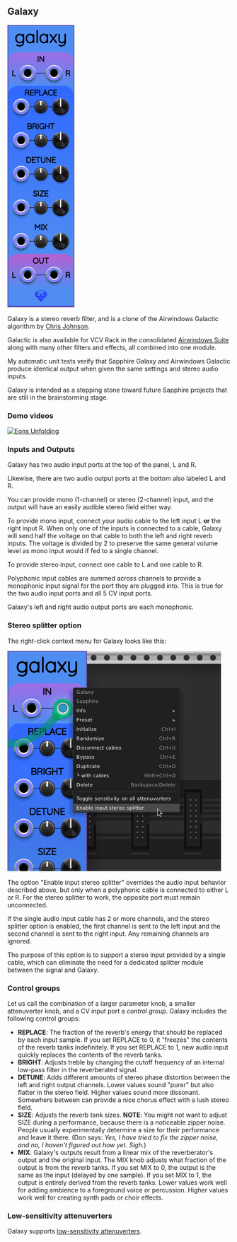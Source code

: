## Galaxy

![Galaxy](images/galaxy.png)

Galaxy is a stereo reverb filter, and is a clone of the Airwindows Galactic
algorithm by [Chris Johnson](https://github.com/airwindows/airwindows).

Galactic is also available for VCV Rack in the consolidated
[Airwindows Suite](https://library.vcvrack.com/Airwin2Rack/Airwin2Rack)
along with many other filters and effects, all combined into one module.

My automatic unit tests verify that Sapphire Galaxy and Airwindows Galactic
produce identical output when given the same settings and stereo audio inputs.

Galaxy is intended as a stepping stone toward future Sapphire projects that are still in the brainstorming stage.

### Demo videos

[![Eons Unfolding](https://img.youtube.com/vi/PVh3mgTHYFk/0.jpg)](https://www.youtube.com/watch?v=PVh3mgTHYFk)

### Inputs and Outputs

Galaxy has two audio input ports at the top of the panel, L and R.

Likewise, there are two audio output ports at the bottom also labeled L and R.

You can provide mono (1-channel) or stereo (2-channel) input,
and the output will have an easily audible stereo field either way.

To provide mono input, connect your audio cable to the left input L **or** the right input R.
When only one of the inputs is connected to a cable, Galaxy will send half the voltage
on that cable to both the left and right reverb inputs. The voltage is divided by 2
to preserve the same general volume level as mono input would if fed to a single channel.

To provide stereo input, connect one cable to L and one cable to R.

Polyphonic input cables are summed across channels to provide
a monophonic input signal for the port they are plugged into.
This is true for the two audio input ports and all 5 CV input ports.

Galaxy's left and right audio output ports are each monophonic.

### Stereo splitter option

The right-click context menu for Galaxy looks like this:

![Galaxy menu](images/galaxy_menu.png)

The option "Enable input stereo splitter" overrides the audio input behavior
described above, but only when a polyphonic cable is connected to either
L or R. For the stereo splitter to work, the opposite port must remain unconnected.

If the single audio input cable has 2 or more channels, and the stereo splitter
option is enabled, the first channel is sent to the left input and the second
channel is sent to the right input. Any remaining channels are ignored.

The purpose of this option is to support a stereo input provided by a single
cable, which can eliminate the need for a dedicated splitter module between
the signal and Galaxy.

### Control groups

Let us call the combination of a larger parameter knob, a smaller attenuverter knob,
and a CV input port a *control group*. Galaxy includes the following control groups:

* **REPLACE**: The fraction of the reverb's energy that should be replaced by each input sample. If you set REPLACE to 0, it "freezes" the contents of the reverb tanks indefinitely. If you set REPLACE to 1, new audio input quickly replaces the contents of the reverb tanks.
* **BRIGHT**: Adjusts treble by changing the cutoff frequency of an internal low-pass filter in the reverberated signal.
* **DETUNE**: Adds different amounts of stereo phase distortion between the left and right output channels. Lower values sound "purer" but also flatter in the stereo field. Higher values sound more dissonant. Somewhere between can provide a nice chorus effect with a lush stereo field.
* **SIZE**: Adjusts the reverb tank sizes. **NOTE**: You might not want to adjust SIZE during a performance, because there is a noticeable zipper noise. People usually experimentally determine a size for their performance and leave it there. (Don says: *Yes, I have tried to fix the zipper noise, and no, I haven't figured out how yet. Sigh.*)
* **MIX**: Galaxy's outputs result from a linear mix of the reverberator's output and the original input. The MIX knob adjusts what fraction of the output is from the reverb tanks. If you set MIX to 0, the output is the same as the input (delayed by one sample). If you set MIX to 1, the output is entirely derived from the reverb tanks. Lower values work well for adding ambience to a foreground voice or percussion. Higher values work well for creating synth pads or choir effects.

### Low-sensitivity attenuverters

Galaxy supports [low-sensitivity attenuverters](LowSensitivityAttenuverterKnobs.md).
